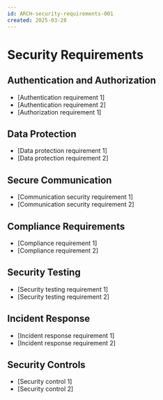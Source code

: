 ```yaml
---
id: ARCH-security-requirements-001
created: 2025-03-28
---
```


# Security Requirements <!-- REQ-001 -->

## Authentication and Authorization <!-- REQ-002 -->
- [Authentication requirement 1]
- [Authentication requirement 2]
- [Authorization requirement 1]

## Data Protection <!-- REQ-003 -->
- [Data protection requirement 1]
- [Data protection requirement 2]

## Secure Communication <!-- REQ-004 -->
- [Communication security requirement 1]
- [Communication security requirement 2]

## Compliance Requirements <!-- REQ-005 -->
- [Compliance requirement 1]
- [Compliance requirement 2]

## Security Testing <!-- REQ-006 -->
- [Security testing requirement 1]
- [Security testing requirement 2]

## Incident Response <!-- REQ-007 -->
- [Incident response requirement 1]
- [Incident response requirement 2]

## Security Controls <!-- REQ-008 -->
- [Security control 1]
- [Security control 2]